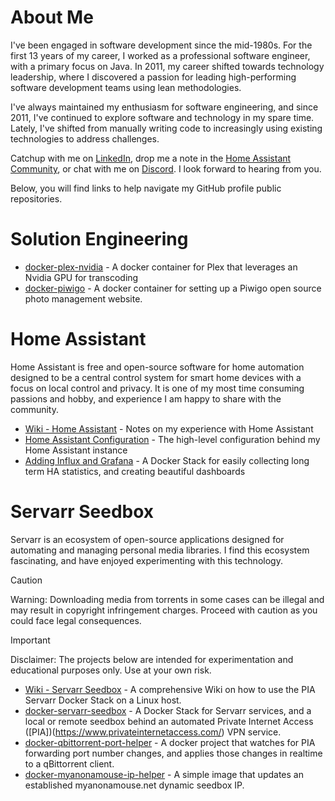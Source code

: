 # About Me
I've been engaged in software development since the mid-1980s. For the first 13 years of my career, I worked as a professional software engineer, with a primary focus on Java. In 2011, my career shifted towards technology leadership, where I discovered a passion for leading high-performing software development teams using lean methodologies.

I've always maintained my enthusiasm for software engineering, and since 2011, I've continued to explore software and technology in my spare time. Lately, I've shifted from manually writing code to increasingly using existing technologies to address challenges.

Catchup with me on [LinkedIn](https://www.linkedin.com/in/steventheisen/), drop me a note in the [Home Assistant Community](https://community.home-assistant.io/), or chat with me on [Discord](https://discordapp.com/users/1068267562988740689). I look forward to hearing from you.

Below, you will find links to help navigate my GitHub profile public repositories. 

# Solution Engineering
- [docker-plex-nvidia](https://github.com/tyzen9/docker-plex-nvidia) - A docker container for Plex that leverages an Nvidia GPU for transcoding
- [docker-piwigo](https://github.com/tyzen9/docker-piwigo) - A docker container for setting up a Piwigo open source photo management website.

# Home Assistant
Home Assistant is free and open-source software for home automation designed to be a central control system for smart home devices with a focus on local control and privacy. 
It is one of my most time consuming passions and hobby, and experience I am happy to share with the community.
- [Wiki - Home Assistant](https://github.com/tyzen9/homeassistant-config/wiki#-home-assistant-wiki) - Notes on my experience with Home Assistant
- [Home Assistant Configuration](https://github.com/tyzen9/homeassistant-config) - The high-level configuration behind my Home Assistant instance
- [Adding Influx and Grafana](https://github.com/tyzen9/docker-ha-influxdb-grafana) - A Docker Stack for easily collecting long term HA statistics, and creating beautiful dashboards 

# Servarr Seedbox
Servarr is an ecosystem of open-source applications designed for automating and managing personal media libraries. 
I find this ecosystem fascinating, and have enjoyed experimenting with this technology. 

> [!CAUTION]
> Warning: Downloading media from torrents in some cases can be illegal and may result in copyright infringement charges. 
> Proceed with caution as you could face legal consequences. 

> [!IMPORTANT]
> Disclaimer: The projects below are intended for experimentation and educational purposes only. Use at your own risk.

- [Wiki - Servarr Seedbox](https://github.com/tyzen9/docker-servarr-seedbox/wiki) - A comprehensive Wiki on how to use the PIA Servarr Docker Stack on a Linux host.
- [docker-servarr-seedbox](https://github.com/tyzen9/docker-servarr-seedbox) - A Docker Stack for Servarr services, and a local or remote seedbox behind an automated Private Internet Access ([PIA])(https://www.privateinternetaccess.com/) VPN service.
- [docker-qbittorrent-port-helper](https://github.com/tyzen9/docker-qbittorrent-port-helper) - A docker project that watches for PIA forwarding port number changes, and applies those changes in realtime to a qBittorrent client.
- [docker-myanonamouse-ip-helper](https://github.com/tyzen9/docker-myanonamouse-ip-helper) - A simple image that updates an established myanonamouse.net dynamic seedbox IP.
